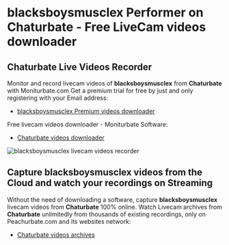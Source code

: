 # blacksboysmusclex Performer on Chaturbate - Free LiveCam videos downloader

## Chaturbate Live Videos Recorder

Monitor and record livecam videos of **blacksboysmusclex** from **Chaturbate** with Moniturbate.com
Get a premium trial for free by just and only registering with your Email address:
* [blacksboysmusclex Premium videos downloader](https://moniturbate.com/request-demo-licence-key.html)

Free livecam videos downloader - Moniturbate Software:
* [Chaturbate videos downloader](https://moniturbate.com/moniturbate-download-software.html)

![blacksboysmusclex livecam videos recorder](https://peachurnet.com/templates/moniturbate-software.png)


## Capture blacksboysmusclex videos from the Cloud and watch your recordings on Streaming

Without the need of downloading a software, capture **blacksboysmusclex** livecam videos from **Chaturbate** 100% online.
Watch Livecam archives from **Chaturbate** unlimitedly from thousands of existing recordings, only on Peachurbate.com and its websites network:
* [Chaturbate videos archives](https://peachurnet.com/)